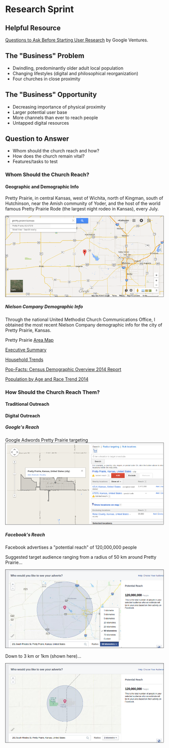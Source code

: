 # Research Sprint

## Helpful Resource

[Questions to Ask Before Starting User Research](http://www.gv.com/lib/questions-to-ask-before-starting-user-research) by Google Ventures.

## The "Business" Problem

* Dwindling, predominantly older adult local population 
* Changing lifestyles (digital and philosophical reorganization)
* Four churches in close proximity

## The "Business" Opportunity

* Decreasing importance of physical proximity
* Larger potential user base
* More channels than ever to reach people
* Untapped digital resources

## Question to Answer

* Whom should the church reach and how?
* How does the church remain vital?
* Features/tasks to test

### Whom Should the Church Reach?

#### Geographic and Demographic Info

Pretty Prairie, in central Kansas, west of Wichita, north of Kingman, south of Hutchinson, near the Amish community of Yoder, and the host of the world famous Pretty Prairie Rode (the largest night rodeo in Kansas), every July.

![](google-maps-and-trends/google-map-pretty-prairie-wichita.png)

##### Nielson Company Demographic Info

Through the national United Methodist Church Communications Office, I obtained the most recent Nielson Company demographic info for the city of Pretty Prairie, Kansas. 

Pretty Prairie [Area Map](https://drive.google.com/file/d/0B02bpu7HZwJRaVp5dGNMOUpYbU0/view?usp=sharing)

[Executive Summary](https://drive.google.com/file/d/0B02bpu7HZwJRMFJTM3BWZXprbWM/view?usp=sharing)

[Household Trends](https://drive.google.com/file/d/0B02bpu7HZwJRV1dnSGplRUxmMDg/view?usp=sharing)

[Pop-Facts: Census Demographic Overview 2014 Report](https://drive.google.com/file/d/0B02bpu7HZwJRSHFwVm5kX0FHMmc/view?usp=sharing)

[Population by Age and Race Trend 2014](https://drive.google.com/file/d/0B02bpu7HZwJRelJTXzd1XzVWUE0/view?usp=sharing)

### How Should the Church Reach Them?

#### Traditional Outreach

#### Digital Outreach

##### Google's Reach 

Google Adwords Pretty Prairie targeting
![](new-marketing-strategy/google-adwords-pretty-prairie-targeting.png)

##### Facebook's Reach
Facebook advertises a "potential reach" of 120,000,000 people

Suggested target audience ranging from a radius of 50 km around Pretty Prairie... 

![](new-marketing-strategy/facebook-page-advertisement-reach-50km.png)

Down to 3 km or 1km (shown here)... 

![](new-marketing-strategy/facebook-page-advertisement-reach-1km.png)